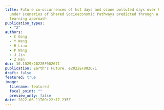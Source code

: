 ```yaml
---
title: Future co-occurrences of hot days and ozone polluted days over China
  under scenarios of Shared Socioeconomic Pathways predicted through a machine
  learning approach
publication_types:
  - "2"
authors:
  - C Gong
  - Y Wang
  - H Liao
  - P Wang
  - J Jin
  - Z Han
doi: 10.1029/2022EF002671
publication: Earth's Future, e2022EF002671
draft: false
featured: true
image:
  filename: featured
  focal_point: ""
  preview_only: false
date: 2022-06-11T09:22:17.235Z
---
```

